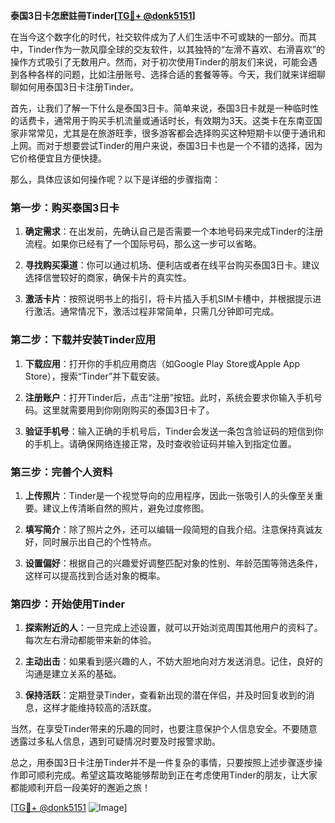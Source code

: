 **泰国3日卡怎麽註冊Tinder[[TG💪+ @donk5151](https://t.me/s/donk5151)]**

在当今这个数字化的时代，社交软件成为了人们生活中不可或缺的一部分。而其中，Tinder作为一款风靡全球的交友软件，以其独特的“左滑不喜欢、右滑喜欢”的操作方式吸引了无数用户。然而，对于初次使用Tinder的朋友们来说，可能会遇到各种各样的问题，比如注册账号、选择合适的套餐等等。今天，我们就来详细聊聊如何用泰国3日卡注册Tinder。

首先，让我们了解一下什么是泰国3日卡。简单来说，泰国3日卡就是一种临时性的话费卡，通常用于购买手机流量或通话时长，有效期为3天。这类卡在东南亚国家非常常见，尤其是在旅游旺季，很多游客都会选择购买这种短期卡以便于通讯和上网。而对于想要尝试Tinder的用户来说，泰国3日卡也是一个不错的选择，因为它价格便宜且方便快捷。

那么，具体应该如何操作呢？以下是详细的步骤指南：

### 第一步：购买泰国3日卡

1. **确定需求**：在出发前，先确认自己是否需要一个本地号码来完成Tinder的注册流程。如果你已经有了一个国际号码，那么这一步可以省略。
   
2. **寻找购买渠道**：你可以通过机场、便利店或者在线平台购买泰国3日卡。建议选择信誉较好的商家，确保卡片的真实性。

3. **激活卡片**：按照说明书上的指引，将卡片插入手机SIM卡槽中，并根据提示进行激活。通常情况下，激活过程非常简单，只需几分钟即可完成。

### 第二步：下载并安装Tinder应用

1. **下载应用**：打开你的手机应用商店（如Google Play Store或Apple App Store），搜索“Tinder”并下载安装。

2. **注册账户**：打开Tinder后，点击“注册”按钮。此时，系统会要求你输入手机号码。这里就需要用到你刚刚购买的泰国3日卡了。

3. **验证手机号**：输入正确的手机号后，Tinder会发送一条包含验证码的短信到你的手机上。请确保网络连接正常，及时查收验证码并输入到指定位置。

### 第三步：完善个人资料

1. **上传照片**：Tinder是一个视觉导向的应用程序，因此一张吸引人的头像至关重要。建议上传清晰自然的照片，避免过度修图。

2. **填写简介**：除了照片之外，还可以编辑一段简短的自我介绍。注意保持真诚友好，同时展示出自己的个性特点。

3. **设置偏好**：根据自己的兴趣爱好调整匹配对象的性别、年龄范围等筛选条件，这样可以提高找到合适对象的概率。

### 第四步：开始使用Tinder

1. **探索附近的人**：一旦完成上述设置，就可以开始浏览周围其他用户的资料了。每次左右滑动都能带来新的体验。

2. **主动出击**：如果看到感兴趣的人，不妨大胆地向对方发送消息。记住，良好的沟通是建立关系的基础。

3. **保持活跃**：定期登录Tinder，查看新出现的潜在伴侣，并及时回复收到的消息，这样才能维持较高的活跃度。

当然，在享受Tinder带来的乐趣的同时，也要注意保护个人信息安全。不要随意透露过多私人信息，遇到可疑情况时要及时报警求助。

总之，用泰国3日卡注册Tinder并不是一件复杂的事情，只要按照上述步骤逐步操作即可顺利完成。希望这篇攻略能够帮助到正在考虑使用Tinder的朋友，让大家都能顺利开启一段美好的邂逅之旅！

[[TG💪+ @donk5151](https://t.me/s/donk5151) ![Image](https://i.postimg.cc/rwNCRYN7/Snipaste-2025-04-30-17-27-05.png)]